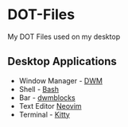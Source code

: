 # DOT-Files
My DOT Files used on my desktop

## Desktop Applications
* Window Manager - [DWM](https://dwm.suckless.org/)
* Shell - [Bash](https://www.gnu.org/software/bash/)
* Bar - [dwmblocks](https://github.com/torrinfail/dwmblocks)
* Text Editor [Neovim](https://neovim.io/)
* Terminal - [Kitty](https://sw.kovidgoyal.net/kitty/)
